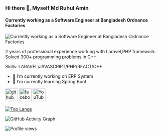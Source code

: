 ### Hi there 👋, Myself  Md Ruhul Amin
#### Currently  working as a Software Engineer at Bangladesh Ordnance Factories
![Currently  working as a Software Engineer at Bangladesh Ordnance Factories](https://scontent.fdac22-1.fna.fbcdn.net/v/t1.15752-9/281946652_1650248582010678_1341819607317676475_n.jpg?_nc_cat=110&ccb=1-7&_nc_sid=ae9488&_nc_eui2=AeFEk4rmWKPR_nZGOLJLU39kBgZYAi1pSTcGBlgCLWlJN42NAEr1qfVZ2DAeWlJdi6hROFD67oY7sOiZ3Dx1n3wE&_nc_ohc=3SPN8GyfLLEAX8ei1P1&tn=SgU_Shr2Zg7Hf9Ac&_nc_ht=scontent.fdac22-1.fna&oh=03_AVIf7aDpiDV4vw3HJOVNAsKdh-Ymyd61XIWkGelmSaSfSA&oe=62B71036)

2 years of professional experience working with Laravel,PHP framework. Solved 300+ programming problems in C++.

Skills: LARAVEL/JAVASCRIPT/PHP/REACT/C++

- 🔭 I’m currently working on ERP System 
- 🌱 I’m currently learning Spring Boot 


[<img src='https://cdn.jsdelivr.net/npm/simple-icons@3.0.1/icons/github.svg' alt='github' height='40'>](https://github.com/https://github.com/TNTx1995)  [<img src='https://cdn.jsdelivr.net/npm/simple-icons@3.0.1/icons/facebook.svg' alt='facebook' height='40'>](https://www.facebook.com/https://www.facebook.com/ruhul.amin.77312)  [<img src='https://cdn.jsdelivr.net/npm/simple-icons@3.0.1/icons/youtube.svg' alt='YouTube' height='40'>](https://www.youtube.com/channel/https://www.youtube.com/channel/UC08wZzaY9pIZ5nUjeWNEKyQ)  

[![Top Langs](https://github-readme-stats.vercel.app/api/top-langs/?username=https://github.com/TNTx1995)](https://github.com/anuraghazra/github-readme-stats)

![GitHub Activity Graph](https://activity-graph.herokuapp.com/graph?username=https://github.com/TNTx1995)  

![Profile views](https://gpvc.arturio.dev/https://github.com/TNTx1995)  
